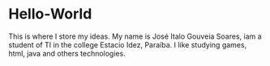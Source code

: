 # Hello-World
 This is where I store my ideas.
My name is José Italo Gouveia Soares, iam a student of TI in the college Estacio Idez, Paraíba. I like studying games, html, java and others technologies.
